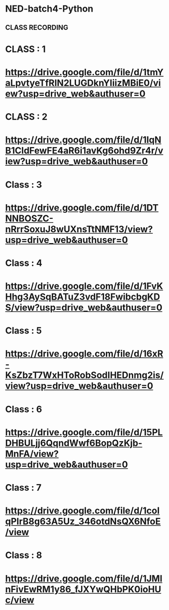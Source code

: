 # NED-batch4-Python

## CLASS RECORDING

# CLASS : 1
# https://drive.google.com/file/d/1tmYaLpvtyeTfRIN2LUGDknYIiizMBiE0/view?usp=drive_web&authuser=0

# CLASS : 2
# https://drive.google.com/file/d/1IqNB1CldFewFE4aR6i1avKg6ohd9Zr4r/view?usp=drive_web&authuser=0

# Class : 3
# https://drive.google.com/file/d/1DTNNBOSZC-nRrrSoxuJ8wUXnsTtNMF13/view?usp=drive_web&authuser=0

# Class : 4
# https://drive.google.com/file/d/1FvKHhg3AySqBATuZ3vdF18FwibcbgKDS/view?usp=drive_web&authuser=0

# Class : 5
# https://drive.google.com/file/d/16xR-KsZbzT7WxHToRobSodIHEDnmg2is/view?usp=drive_web&authuser=0

# Class : 6
# https://drive.google.com/file/d/15PLDHBULjj6QqndWwf6BopQzKjb-MnFA/view?usp=drive_web&authuser=0

# Class : 7
# https://drive.google.com/file/d/1coIqPIrB8g63A5Uz_346otdNsQX6NfoE/view

# Class : 8
# https://drive.google.com/file/d/1JMlnFivEwRM1y86_fJXYwQHbPK0ioHUc/view
